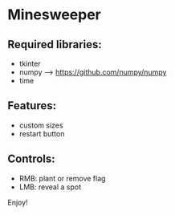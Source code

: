 # Minesweeper

## Required libraries:
* tkinter
* numpy --> https://github.com/numpy/numpy
* time

## Features:
* custom sizes
* restart button

## Controls:
* RMB: plant or remove flag 
* LMB: reveal a spot

Enjoy!
